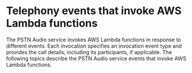 # Telephony events that invoke AWS Lambda functions<a name="invoking-Lambda"></a>

The PSTN Audio service invokes AWS Lambda functions in response to different events\. Each invocation specifies an invocation event type and provides the call details, including its participants, if applicable\. The following topics describe the PSTN Audio service events that invoke AWS Lambda functions\. 